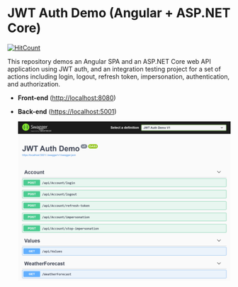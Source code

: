 # JWT Auth Demo (Angular + ASP.NET Core)

[![HitCount](http://hits.dwyl.com/muratbekler/JwtAuthDemo.svg)](http://github.com/muratbekler/JwtAuthDemo)

This repository demos an Angular SPA and an ASP.NET Core web API application using JWT auth, and an integration testing project for a set of actions including login, logout, refresh token, impersonation, authentication, and authorization.



- **Front-end** ([http://localhost:8080](http://localhost:8080))

- **Back-end** ([https://localhost:5001](https://localhost:5001))

  ![web api](./localhost_5001.png)


